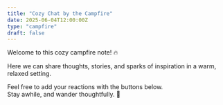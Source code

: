 ```yaml
---
title: "Cozy Chat by the Campfire"
date: 2025-06-04T12:00:00Z
type: "campfire"
draft: false
---
```


Welcome to this cozy campfire note! 🔥

Here we can share thoughts, stories, and sparks of inspiration in a warm, relaxed setting.

Feel free to add your reactions with the buttons below.  
Stay awhile, and wander thoughtfully. 🌿

